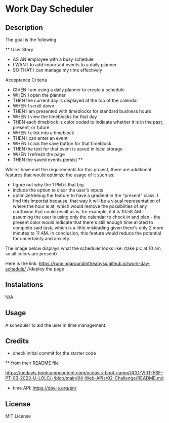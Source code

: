 # Work Day Scheduler

## Description

The goal is the following:

**
User Story
- AS AN employee with a busy schedule
- I WANT to add important events to a daily planner
- SO THAT I can manage my time effectively

Acceptance Criteria

- GIVEN I am using a daily planner to create a schedule
- WHEN I open the planner
- THEN the current day is displayed at the top of the calendar
- WHEN I scroll down
- THEN I am presented with timeblocks for standard business hours
- WHEN I view the timeblocks for that day
- THEN each timeblock is color coded to indicate whether it is in the past, present, or future
- WHEN I click into a timeblock
- THEN I can enter an event
- WHEN I click the save button for that timeblock
- THEN the text for that event is saved in local storage
- WHEN I refresh the page
- THEN the saved events persist
**

While I have met the requirements for this project, there are additional features that would optimize the usage of it such as:

- figure out why the 1 PM is that big
- include the option to clear the user's inputs
- optimize/debug the feature to have a gradient in the "present" class. I find this importat because, that way it will be a visual representation of where the hour is at, which would remove the possibilties of any confusion that could result as is. for example, if it is 10:58 AM - assuming the user is using only the calendar to check in and plan - the present color would indicate that there's still enough time alloted to complete said task, which is a little misleading given there's only 2 more minutes to 11 AM. In conclusion, this feature would reduce the potential for uncertainty and anxiety.

The image below displays what the scheduler looks like:
(take pic at 10 am, so all colors are present)

Here is the link: https://runningaroundintheabyss.github.io/work-day-schedule/ //deploy the page 

## Instalations

N/A

## Usage

A scheduler to aid the user in time management.

## Credits

- check initial commit for the starter code

 ** from their README file 

https://ucdavis.bootcampcontent.com/ucdavis-boot-camp/UCD-VIRT-FSF-PT-03-2023-U-LOLC/-/blob/main/04-Web-APIs/02-Challenge/README.md 

- time API: https://day.js.org/en/

## License

MIT License




